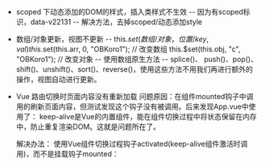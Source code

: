 - scoped 下动态添加的DOM的样式，插入类样式不生效 
      -- 因为有scoped标识，data-v22131
      -- 解决方法，去掉scoped/动态添加style

- 数组/对象更新，视图不更新
      -- this.$set(数组/对象， 位置/key, val)
      this.$set(this.arr, 0, "OBKoro1"); // 改变数组
      this.$set(this.obj, "c", "OBKoro1"); // 改变对象
      -- 使用数组原生方法
      -- splice()、 push()、pop()、shift()、unshift()、sort()、reverse()，使用这些方法不用我们再进行额外的操作，视图自动进行更新。

 - Vue 路由切换时页面内容没有重新加载
      问题原因：在组件mounted钩子中调用的刷新页面内容，但测试发现这个钩子没有被调用。后来发现App.vue中使用了：
      keep-alive是Vue的内置组件，能在组件切换过程中将状态保留在内存中，防止重复渲染DOM。这就是问题所在了。

      解决办法：
      使用Vue组件切换过程钩子activated(keep-alive组件激活时调用)，而不是挂载钩子mounted：

      <script>
      export default {
      activated: function() {
      this.getData()
      }
      }
      </script>

